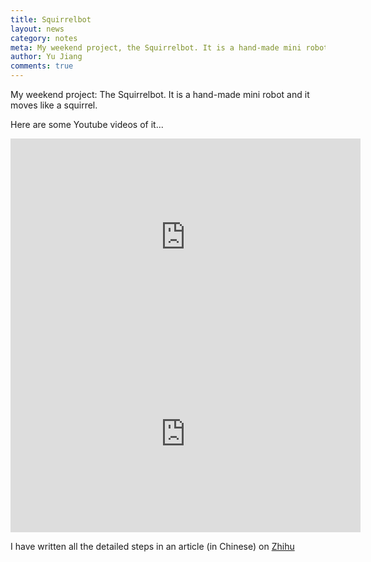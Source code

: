 ```yaml
---
title: Squirrelbot
layout: news
category: notes
meta: My weekend project, the Squirrelbot. It is a hand-made mini robot and it moves like a squirrel.
author: Yu Jiang
comments: true
---
```


My weekend project: The Squirrelbot. It is a hand-made mini robot and it moves like a squirrel.

Here are some Youtube videos of it...

<iframe width="560" height="315" src="https://www.youtube.com/embed/SHZ7XyHSaOQ" frameborder="0" allowfullscreen></iframe>

<iframe width="560" height="315" src="https://www.youtube.com/embed/lX42HA9wD7M" frameborder="0" allowfullscreen></iframe>

I have written all the detailed steps in an article (in Chinese) on [Zhihu](https://zhuanlan.zhihu.com/p/22386141)
